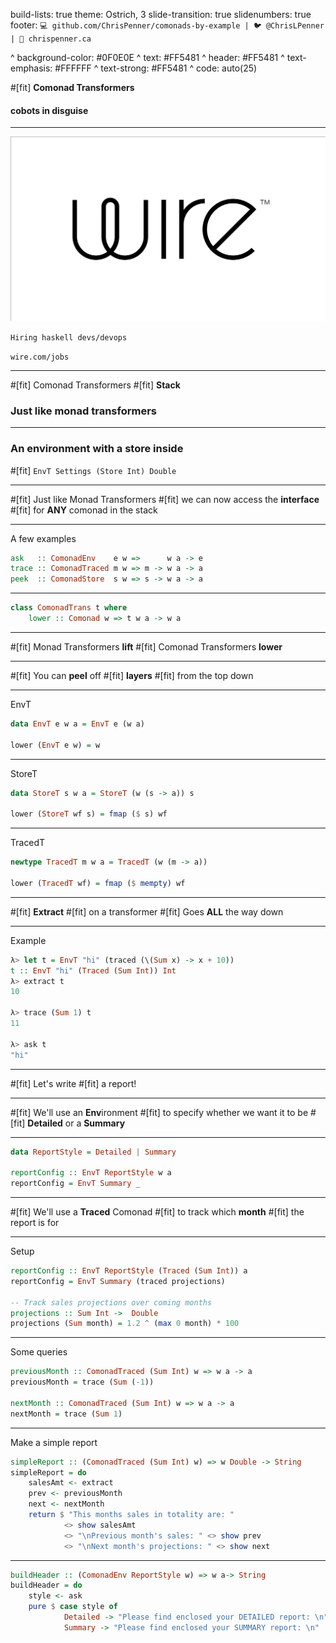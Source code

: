build-lists: true
theme: Ostrich, 3
slide-transition: true
slidenumbers: true
footer: `💻 github.com/ChrisPenner/comonads-by-example | 🐦 @ChrisLPenner | 📝 chrispenner.ca`

^ background-color: #0F0E0E
^ text: #FF5481
^ header: #FF5481
^ text-emphasis: #FFFFFF
^ text-strong: #FF5481
^ code: auto(25)

#[fit] **Comonad Transformers**
#### cobots in disguise

---

![inline](./images/wire.png)

`Hiring haskell devs/devops`

`wire.com/jobs`

---

#[fit] Comonad Transformers
#[fit] **Stack**
### Just like monad transformers

---

### An **environment** with a **store** inside

#[fit] `EnvT Settings (Store Int) Double`

---

#[fit] Just like Monad Transformers
#[fit] we can now access the **interface**
#[fit] for **ANY** comonad in the stack

---

A few examples

```haskell
ask   :: ComonadEnv    e w =>      w a -> e
trace :: ComonadTraced m w => m -> w a -> a
peek  :: ComonadStore  s w => s -> w a -> a
```

---

```haskell
class ComonadTrans t where
    lower :: Comonad w => t w a -> w a
```

---

#[fit] Monad Transformers **lift**
#[fit] Comonad Transformers **lower**

---

#[fit] You can **peel** off 
#[fit] **layers** 
#[fit] from the top down

---

EnvT

```haskell
data EnvT e w a = EnvT e (w a)

lower (EnvT e w) = w
```

---

StoreT

```haskell
data StoreT s w a = StoreT (w (s -> a)) s	

lower (StoreT wf s) = fmap ($ s) wf
```

---

TracedT

```haskell
newtype TracedT m w a = TracedT (w (m -> a))

lower (TracedT wf) = fmap ($ mempty) wf
```

---

#[fit] **Extract**
#[fit] on a transformer
#[fit] Goes **ALL** the way down

---

Example

```haskell
λ> let t = EnvT "hi" (traced (\(Sum x) -> x + 10))
t :: EnvT "hi" (Traced (Sum Int)) Int
λ> extract t
10

λ> trace (Sum 1) t
11

λ> ask t
"hi"
```

---

#[fit] Let's write 
#[fit] a report!

---

#[fit] We'll use an **Env**ironment
#[fit] to specify whether we want it to be
#[fit] **Detailed** or a **Summary**

---

```haskell
data ReportStyle = Detailed | Summary

reportConfig :: EnvT ReportStyle w a
reportConfig = EnvT Summary _
```

---

#[fit] We'll use a **Traced** Comonad
#[fit] to track which **month**
#[fit] the report is for

---

Setup

```haskell
reportConfig :: EnvT ReportStyle (Traced (Sum Int)) a
reportConfig = EnvT Summary (traced projections)

-- Track sales projections over coming months
projections :: Sum Int ->  Double
projections (Sum month) = 1.2 ^ (max 0 month) * 100
```

---

Some queries

```haskell
previousMonth :: ComonadTraced (Sum Int) w => w a -> a
previousMonth = trace (Sum (-1))

nextMonth :: ComonadTraced (Sum Int) w => w a -> a
nextMonth = trace (Sum 1)
```

---

Make a simple report

```haskell
simpleReport :: (ComonadTraced (Sum Int) w) => w Double -> String
simpleReport = do
    salesAmt <- extract
    prev <- previousMonth
    next <- nextMonth
    return $ "This months sales in totality are: "
            <> show salesAmt
            <> "\nPrevious month's sales: " <> show prev
            <> "\nNext month's projections: " <> show next
```

---

```haskell
buildHeader :: (ComonadEnv ReportStyle w) => w a-> String
buildHeader = do
    style <- ask
    pure $ case style of
            Detailed -> "Please find enclosed your DETAILED report: \n"
            Summary -> "Please find enclosed your SUMMARY report: \n"
```

